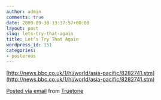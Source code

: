 ```yaml
---
author: admin
comments: true
date: 2009-09-30 13:37:57+00:00
layout: post
slug: lets-try-that-again
title: Let's Try That Again
wordpress_id: 151
categories:
- posterous
---
```


[http://news.bbc.co.uk/1/hi/world/asia-pacific/8282741.stm](http://news.bbc.co.uk/1/hi/world/asia-pacific/8282741.stm)      

 [Posted via email](http://posterous.com)   from [Truetone](http://truetone.posterous.com/lets-try-that-again)  

 
